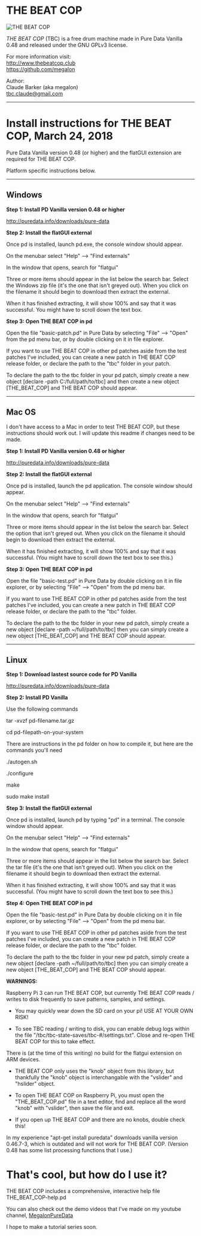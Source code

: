 # THE BEAT COP

![THE BEAT COP](http://thebeatcop.club/images/tbc-demo.gif)

*THE BEAT COP* (TBC) is a free drum machine made in Pure Data Vanilla 0.48 and released under the GNU GPLv3 license.    

For more information visit:                                  
http://www.thebeatcop.club                               
https://github.com/megalon                               

Author:                                                      
Claude Barker (aka megalon)                              
tbc.claude@gmail.com                                     

_________

# Install instructions for THE BEAT COP, March 24, 2018

Pure Data Vanilla version 0.48 (or higher) and the flatGUI extension are required for THE BEAT COP.

Platform specific instructions below.

_________

## Windows    
**Step 1: Install PD Vanilla version 0.48 or higher**

http://puredata.info/downloads/pure-data 



**Step 2: Install the flatGUI external**

Once pd is installed, launch pd.exe, the console window should appear.

On the menubar select "Help" --> "Find externals"

In the window that opens, search for "flatgui"

Three or more items should appear in the list below the search bar. Select the Windows zip file (it's the one that isn't greyed out). When you click on the filename it should begin to download then extract the external.

When it has finished extracting, it will show 100% and say that it was successful. You might have to scroll down the text box.



**Step 3: Open THE BEAT COP in pd**

Open the file "basic-patch.pd" in Pure Data by selecting "File" --> "Open" from the pd menu bar, or by double clicking on it in file explorer.



If you want to use THE BEAT COP in other pd patches aside from the test patches I've included, you can create a new patch in THE BEAT COP release folder, or declare the path to the "tbc" folder in your patch.

To declare the path to the tbc folder in your pd patch, simply create a new object [declare -path C:/full/path/to/tbc] and then create a new object [THE_BEAT_COP] and THE BEAT COP should appear.

_________


## Mac OS


I don't have access to a Mac in order to test THE BEAT COP, but these instructions should work out. I will update this readme if changes need to be made.



**Step 1: Install PD Vanilla version 0.48 or higher**

http://puredata.info/downloads/pure-data 



**Step 2: Install the flatGUI external**

Once pd is installed, launch the pd application. The console window should appear.

On the menubar select "Help" --> "Find externals"

In the window that opens, search for "flatgui"

Three or more items should appear in the list below the search bar. Select the option that isn't greyed out. When you click on the filename it should begin to download then extract the external.

When it has finished extracting, it will show 100% and say that it was successful. (You might have to scroll down the text box to see this.)



**Step 3: Open THE BEAT COP in pd**

Open the file "basic-test.pd" in Pure Data by double clicking on it in file explorer, or by selecting "File" --> "Open" from the pd menu bar.

If you want to use THE BEAT COP in other pd patches aside from the test patches I've included, you can create a new patch in THE BEAT COP release folder, or declare the path to the "tbc" folder.

To declare the path to the tbc folder in your new pd patch, simply create a new object [declare -path ~/full/path/to/tbc] then you can simply create a new object [THE_BEAT_COP] and THE BEAT COP should appear.


_________


## Linux

**Step 1: Download lastest source code for PD Vanilla**

http://puredata.info/downloads/pure-data 



**Step 2: Install PD Vanilla**

Use the following commands

tar -xvzf pd-filename.tar.gz

cd pd-filepath-on-your-system



There are instructions in the pd folder on how to compile it, but here are the commands you'll need



./autogen.sh

./configure

make

sudo make install



**Step 3: Install the flatGUI external**

Once pd is installed, launch pd by typing "pd" in a terminal. The console window should appear.

On the menubar select "Help" --> "Find externals"

In the window that opens, search for "flatgui"

Three or more items should appear in the list below the search bar. Select the tar file (it's the one that isn't greyed out). When you click on the filename it should begin to download then extract the external.

When it has finished extracting, it will show 100% and say that it was successful. (You might have to scroll down the text box to see this.)



**Step 4: Open THE BEAT COP in pd**

Open the file "basic-test.pd" in Pure Data by double clicking on it in file explorer, or by selecting "File" --> "Open" from the pd menu bar.



If you want to use THE BEAT COP in other pd patches aside from the test patches I've included, you can create a new patch in THE BEAT COP release folder, or declare the path to the "tbc" folder.

To declare the path to the tbc folder in your new pd patch, simply create a new object [declare -path ~/full/path/to/tbc] then you can simply create a new object [THE_BEAT_COP] and THE BEAT COP should appear.

**WARNINGS:**

Raspberry Pi 3 can run THE BEAT COP, but currently THE BEAT COP reads / writes to disk frequently to save patterns, samples, and settings.

  * You may quickly wear down the SD card on your pi! USE AT YOUR OWN RISK!

  * To see TBC reading / writing to disk, you can enable debug logs within the file "/tbc/tbc-state-saves/tbc-#/settings.txt". Close and re-open THE BEAT COP for this to take effect.    



There is (at the time of this writing) no build for the flatgui extension on ARM devices.

  * THE BEAT COP only uses the "knob" object from this library, but thankfully the "knob" object is interchangable with the "vslider" and "hslider" object.

  * To open THE BEAT COP on Raspberry Pi, you must open the "THE_BEAT_COP.pd" file in a text editor, find and replace all the word "knob" with "vslider", then save the file and exit.

  * If you open up THE BEAT COP and there are no knobs, double check this!



In my experience "apt-get install puredata" downloads vanilla version 0.46.7-3, which is outdated and will not work for THE BEAT COP. (Version 0.48 has some list processing functions that I use.)

# That's cool, but how do I use it?

THE BEAT COP includes a comprehensive, interactive help file THE_BEAT_COP-help.pd

You can also check out the demo videos that I've made on my youtube channel, [MegalonPureData](https://www.youtube.com/channel/UCRTrsMZ6f6HXOpgBpMisBiQ/videos)

I hope to make a tutorial series soon.
